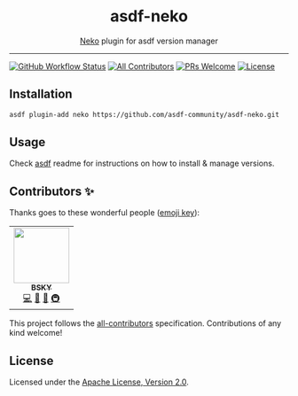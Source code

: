 <div align="center">
<h1>asdf-neko</h1>
<span><a href="https://nekovm.org">Neko</a> plugin for asdf version manager</span>
</div>
<hr />

[![GitHub Workflow Status](https://img.shields.io/github/workflow/status/asdf-community/asdf-neko/Main%20workflow?style=flat-square)](https://github.com/asdf-community/asdf-neko/actions)
[![All Contributors](https://img.shields.io/badge/all_contributors-1-orange.svg?style=flat-square)](#contributors-)
[![PRs Welcome](https://img.shields.io/badge/PRs-welcome-brightgreen.svg?style=flat-square)](http://makeapullrequest.com)
[![License](https://img.shields.io/github/license/asdf-community/asdf-neko?style=flat-square&color=brightgreen)](https://github.com/asdf-community/asdf-neko/blob/master/LICENSE)

## Installation

```bash
asdf plugin-add neko https://github.com/asdf-community/asdf-neko.git
```

## Usage

Check [asdf](https://github.com/asdf-vm/asdf) readme for instructions on how to
install & manage versions.

## Contributors ✨

Thanks goes to these wonderful people
([emoji key](https://allcontributors.org/docs/en/emoji-key)):

<!-- ALL-CONTRIBUTORS-LIST:START - Do not remove or modify this section -->
<!-- prettier-ignore-start -->
<!-- markdownlint-disable -->
<table>
  <tr>
    <td align="center"><a href="https://bsky.moe"><img src="https://avatars3.githubusercontent.com/u/38746192?v=4" width="100px;" alt=""/><br /><sub><b>BSKY</b></sub></a><br /><a href="https://github.com/asdf-community/asdf-neko/commits?author=imbsky" title="Code">💻</a> <a href="https://github.com/asdf-community/asdf-neko/commits?author=imbsky" title="Documentation">📖</a> <a href="#maintenance-imbsky" title="Maintenance">🚧</a> <a href="#infra-imbsky" title="Infrastructure (Hosting, Build-Tools, etc)">🚇</a></td>
  </tr>
</table>

<!-- markdownlint-enable -->
<!-- prettier-ignore-end -->

<!-- ALL-CONTRIBUTORS-LIST:END -->

This project follows the
[all-contributors](https://github.com/all-contributors/all-contributors)
specification. Contributions of any kind welcome!

## License

Licensed under the
[Apache License, Version 2.0](https://www.apache.org/licenses/LICENSE-2.0).

